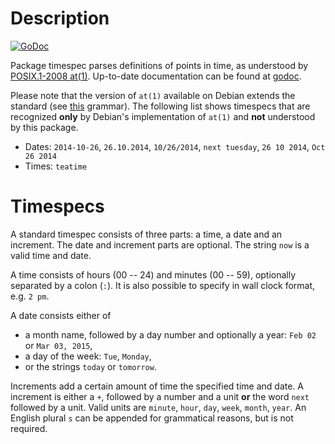 # Description

[![GoDoc](https://godoc.org/github.com/dhamidi/timespec?status.svg)](https://godoc.org/github.com/dhamidi/timespec)

Package timespec parses definitions of points in time, as understood by [POSIX.1-2008 at(1)](http://pubs.opengroup.org/onlinepubs/9699919799/utilities/at.html).  Up-to-date documentation can be found at [godoc](http://godoc.org/github.com/dhamidi/timespec).

Please note that the version of `at(1)` available on Debian extends the
standard (see
[this](http://anonscm.debian.org/cgit/collab-maint/at.git/tree/timespec)
grammar).  The following list shows timespecs that are recognized **only** by Debian's implementation of `at(1)` and **not** understood by this package.

- Dates: `2014-10-26`, `26.10.2014`, `10/26/2014`, `next tuesday`, `26 10 2014`, `Oct 26 2014`
- Times: `teatime`

# Timespecs

A standard timespec consists of three parts: a time, a date and an
increment.  The date and increment parts are optional. The string `now`
is a valid time and date.

A time consists of hours (00 -- 24) and minutes (00 -- 59), optionally
separated by a colon (`:`).  It is also possible to specify in wall
clock format, e.g. `2 pm`.

A date consists either of

- a month name, followed by a day number and optionally a year: `Feb 02` or `Mar 03, 2015`,
- a day of the week: `Tue`, `Monday`,
- or the strings `today` or `tomorrow`.

Increments add a certain amount of time the specified time and date.  A
increment is either a `+`, followed by a number and a unit **or** the word
`next` followed by a unit.  Valid units are `minute`, `hour`, `day`,
`week`, `month`, `year`.  An English plural `s` can be appended for
grammatical reasons, but is not required.
